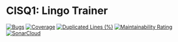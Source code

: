 # CISQ1: Lingo Trainer

[![Bugs](https://sonarcloud.io/api/project_badges/measure?project=2m201_cisq1-lingo&metric=bugs)](https://sonarcloud.io/dashboard?id=2m201_cisq1-lingo)
[![Coverage](https://sonarcloud.io/api/project_badges/measure?project=2m201_cisq1-lingo&metric=coverage)](https://sonarcloud.io/dashboard?id=2m201_cisq1-lingo)
[![Duplicated Lines (%)](https://sonarcloud.io/api/project_badges/measure?project=2m201_cisq1-lingo&metric=duplicated_lines_density)](https://sonarcloud.io/dashboard?id=2m201_cisq1-lingo)
[![Maintainability Rating](https://sonarcloud.io/api/project_badges/measure?project=2m201_cisq1-lingo&metric=sqale_rating)](https://sonarcloud.io/dashboard?id=2m201_cisq1-lingo)
[![SonarCloud](https://sonarcloud.io/images/project_badges/sonarcloud-black.svg)](https://sonarcloud.io/dashboard?id=2m201_cisq1-lingo)

